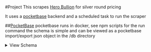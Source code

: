 #Project
This scrapes [Hero Bullion](https://www.herobullion.com/) for silver round pricing

It uses a [pocketbase](https://pocketbase.io/) backend and a scheduled task to run the scraper

##[PocketBase](https://pocketbase.io/)
pocketbase runs in docker, see npm scripts for the run command
the schema is simple and can be viewed as a pocketbase import/export json object in the /db directory
<details>
<summary>View Schema</summary>

{  "name": "text",
<br>
  "inStock": "bool",
<br>
  "rating": "text",
<br>
  "price": "number",
<br>
  "url": "text",
<br>
  "weight": "number",
<br>
  "metric": "text",
  }

</details>